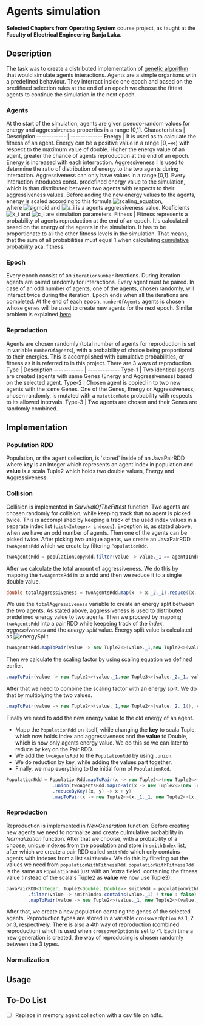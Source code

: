 # Agents simulation
**Selected Chapters from Operating System** course project, as taught at the **Faculty of Electrical Engineering Banja Luka**.
## Description
The task was to create a distributed implementation of [genetic algorithm](https://en.wikipedia.org/wiki/Genetic_algorithm) that would simulate agents interactions. Agents are a simple organisms with a predefined behaviour. They interract inside one epoch and based on the predifined selection rules at the end of an epoch we choose the fittest agents to continue the simulation in the next epoch.
### Agents
At the start of the simulation, agents are given pseudo-random values for energy and aggressiveness properties in a range [0,1].
Characteristics | Description
------------ | -------------
Energy | It is used as to calculate the fitness of an agent. Energy can be a positive value in a range [0,+∞) with respect to the maximum value of double. Higher the energy value of an agent, greater the chance of agents reproduction at the end of an epoch. Energy is increased with each interraction.
Aggressiveness | Is used to determine the ratio of distribution of energy to the two agents during interaction. Aggressiveness can only have values in a range [0,1]. Every interaction introduces const. predefined energy value to the simulation, which is than distributed between two agents with respects to their aggressiveness values. Before adding the new energy values to the agents, energy is scaled according to this formula ![scaling_equation](http://www.sciweavers.org/upload/Tex2Img_1602335826/render.png), </br>where ![sigmoid](http://www.sciweavers.org/upload/Tex2Img_1602336588/render.png) and ![a_i](http://www.sciweavers.org/upload/Tex2Img_1602336826/render.png) is a agents aggressiveness value. Koeficients ![k_i](http://www.sciweavers.org/upload/Tex2Img_1602336880/render.png) and ![c_i](http://www.sciweavers.org/upload/Tex2Img_1602337019/render.png) are simulation parameters.
Fitness | Fitness represents a probability of agents reproduction at the end of an epoch. It's calculated based on the energy of the agents in the simulation. It has to be proportionate to all the other fitness levels in the simulation. That means, that the sum of all probabilities must equal 1 when calculating [cumulative probability](https://en.wikipedia.org/wiki/Cumulative_distribution_function) aka. fitness.
### Epoch
Every epoch consist of an `iterationNumber` iterations. During iteration agents are paired randomly for interactions. Every agent must be paired. In case of an odd number of agents, one of the agents, chosen randomly, will interact  twice during the iteration. Epoch ends when all the iterations are completed. At the end of each epoch, `numberOfAgents` agents is chosen whose genes will be used to create new agents for the next epoch. Similar problem is explained [here](https://www.youtube.com/watch?v=YNMkADpvO4w).
### Reproduction
Agents are chosen randomly (total number of agents for reproduction is set in variable `numberOfAgents`), with a probability of choice being proportional to their energies. This is accomplished with cumulative probabilities, or fitness as it is referred to in this project. There are 3 ways of reproduction.
Type | Description
------------ | -------------
Type-1 | Two identical agents are created (agents with same Genes (Energy and Aggressiveness) based on the selected agent.
Type-2 | Chosen agent is copied in to two new agents with the same Genes. One of the Genes, Energy or Aggressiveness, chosen randomly, is mutated with a `mutationRate` probability with respects to its allowed intervals.
Type-3 | Two agents are chosen and their Genes are randomly combined.

## Implementation
### Population RDD
Population, or the agent collection, is 'stored' inside of an JavaPairRDD where **key** is an Integer which represents an agent index in population and **value** is a scala Tuple2 which holds two double values, Energy and Aggressiveness.
### Collision
Collision is implemented in *SurvivalOfTheFittest* function. Two agents are chosen randomly for collision, while keeping track that no agent is picked twice. This is accomplished by keeping a track of the used index values in a separate index list (`List<Integer> indexes`). Exception is, as stated above, when we have an odd number of agents. Then one of the agents can be picked twice. After picking two unique agents, we create an JavaPairRDD `twoAgentsRdd` which we create by filtering `PopulationRdd`.
```java
twoAgentsRdd = populationCopyRdd.filter(value -> value._1 == agent1Indx ? true : value._1 == agent2Indx ? true : false);
```
After we calculate the total amount of aggressiveness. We do this by mapping the `twoAgentsRdd` in to a rdd and then we reduce it to a single double value.
```java
double totalAggressiveness = twoAgentsRdd.map(x -> x._2._1).reduce((x, y) -> x + y);
```
We use the `totalAggressiveness` variable to create an energy split between the two agents. As stated above, aggressiveness is used to distributed predefined energy value to two agents. Then we proceed by mapping `twoAgentsRdd` into a pair RDD while keepeing track of the *index*, *aggressiveness* and the *energy split* value. Energy split value is calculated as ![energySplit](http://www.sciweavers.org/upload/Tex2Img_1602346910/render.png).
```java
twoAgentsRdd.mapToPair(value -> new Tuple2<>(value._1,new Tuple2<>(value._2._1, collisionEnergy * value._2._1 / totalAggressiveness)))
```
Then we calculate the scaling factor by using scaling equation we defined earlier.
```java
.mapToPair(value -> new Tuple2<>(value._1,new Tuple3<>(value._2._1, value._2._2,1 - (k1 * Sigmoid(c1 * (value._2._1 - k2))+ (1 - k1) * Sigmoid(c1 * (value._2._1 - k2))))))
```
After that we need to combine the scaling factor with an energy split. We do that by multiplying  the two values.
```java
.mapToPair(value -> new Tuple2<>(value._1,new Tuple2<>(value._2._1(), value._2._2() * value._2._3())))
```
Finally we need to add the new energy value to the old energy of an agent.
* Mapp the `PopulationRdd` on itself, while changing the **key** to scala Tuple, which now holds index and aggressiveness and the **value** to Double, which is now only agents energy value. We do this so we can later to reduce by key on the Pair RDD.
* We add the `twoAgentsRdd` to the `PopulationRdd` by using `.union`.
* We do reduction by key, while adding the values part together.
* Finally, we map everything to the initial form of `PopulationRdd`.
```java
PopulationRdd = PopulationRdd.mapToPair(x -> new Tuple2<>(new Tuple2<>(x._1, x._2._1), x._2._2))
			     .union(twoAgentsRdd.mapToPair(x -> new Tuple2<>(new Tuple2<>(x._1, x._2._1), x._2._2)))
			     .reduceByKey((x, y) -> x + y)
			     .mapToPair(x -> new Tuple2<>(x._1._1, new Tuple2<>(x._1._2, x._2)));
```
### Reproduction
Reproduction is implemented in *NewGeneration* function. Before creating new agents we need to normalize and create culmulative probability in *Normalization* function. After that we chooise, with a probability of a choose, unique indexes from the population and store in `smithIndex` list, after which we create a pair RDD called `smithRdd` which only contains agents with indexes from a list `smithIndex`. We do this by filtering out the values we need from `populationWithFitnessRdd`. `populationWithFitnessRdd` is the same as `PopulationRdd` just with an 'extra fieled' containing the fitness value (instead of the scala's Tuple2 as **value** we now use Tuple3).
```java
JavaPairRDD<Integer, Tuple2<Double, Double>> smithRdd = populationWithFitnessRdd
		.filter(value -> smithIndex.contains(value._1) ? true : false)
		.mapToPair(value -> new Tuple2<>(value._1, new Tuple2<>(value._2._1(), value._2._2())));
```
After that, we create a new population containg the genes of the selected agents. Reproduction types are stored in a variable `crossoverOption` as 1, 2 or 3, respectively. There is also a 4th way of reproduction (combined reproduction) which is used when `crossoverOption` is set to -1. Each time a new generation is created, the way of reproducing is chosen randomly between the 3 types.
### Normalization

## Usage

## To-Do List
- [ ] Replace in memory agent collection with a csv file on hdfs.
